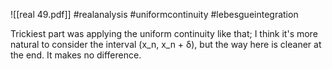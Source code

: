 ![[real 49.pdf]] #realanalysis #uniformcontinuity #lebesgueintegration 

Trickiest part was applying the uniform continuity like that; I think it's more natural to consider the interval (x_n, x_n + δ), but the way here is cleaner at the end. It makes no difference.